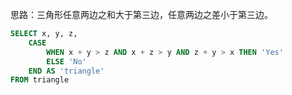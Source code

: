 思路：三角形任意两边之和大于第三边，任意两边之差小于第三边。
```sql
SELECT x, y, z, 
    CASE
        WHEN x + y > z AND x + z > y AND z + y > x THEN 'Yes'
        ELSE 'No'
    END AS 'triangle'
FROM triangle
```